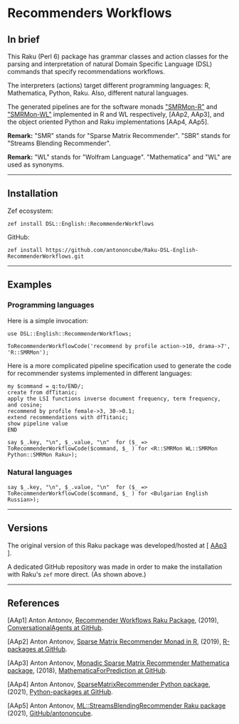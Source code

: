 # Recommenders Workflows 

## In brief

This Raku (Perl 6) package has grammar classes and action classes for the parsing and
interpretation of natural Domain Specific Language (DSL) commands that specify recommendations workflows.

The interpreters (actions) target different programming languages: R, Mathematica, Python, Raku.
Also, different natural languages.

The generated pipelines are for the software monads
["SMRMon-R"](https://github.com/antononcube/R-packages/tree/master/SMRMon-R) and
["SMRMon-WL"](https://github.com/antononcube/MathematicaForPrediction/blob/master/MonadicProgramming/MonadicLatentSemanticAnalysis.m)
implemented in R and WL respectively, [AAp2, AAp3], and the object oriented Python and Raku implementations [AAp4, AAp5].

**Remark:** "SMR" stands for "Sparse Matrix Recommender". "SBR" stands for "Streams Blending Recommender".

**Remark:** "WL" stands for "Wolfram Language". "Mathematica" and "WL" are used as synonyms.

------------

## Installation

Zef ecosystem:

```shell
zef install DSL::English::RecommenderWorkflows
```

GitHub:

```shell
zef install https://github.com/antononcube/Raku-DSL-English-RecommenderWorkflows.git
```

------------

## Examples

### Programming languages

Here is a simple invocation:

```perl6
use DSL::English::RecommenderWorkflows;

ToRecommenderWorkflowCode('recommend by profile action->10, drama->7', 'R::SMRMon');
``` 

Here is a more complicated pipeline specification used to generate the code
for recommender systems implemented in different languages:

```perl6
my $command = q:to/END/;
create from dfTitanic; 
apply the LSI functions inverse document frequency, term frequency, and cosine;
recommend by profile female->3, 30->0.1; 
extend recommendations with dfTitanic; 
show pipeline value
END

say $_.key, "\n", $_.value, "\n"  for ($_ => ToRecommenderWorkflowCode($command, $_ ) for <R::SMRMon WL::SMRMon Python::SMRMon Raku>);
```

### Natural languages

```perl6
say $_.key, "\n", $_.value, "\n"  for ($_ => ToRecommenderWorkflowCode($command, $_ ) for <Bulgarian English Russian>);
```

------------

## Versions

The original version of this Raku package was developed/hosted at 
[ [AAp3](https://github.com/antononcube/ConversationalAgents/tree/master/Packages/Perl6/RecommenderWorkflows) ].

A dedicated GitHub repository was made in order to make the installation with Raku's `zef` more direct. 
(As shown above.)

------------

## References

[AAp1] Anton Antonov,
[Recommender Workflows Raku Package](https://github.com/antononcube/ConversationalAgents/tree/master/Packages/Perl6/RecommenderWorkflows),
(2019),
[ConversationalAgents at GitHub](https://github.com/antononcube/ConversationalAgents).

[AAp2] Anton Antonov,
[Sparse Matrix Recommender Monad in R](https://github.com/antononcube/R-packages/tree/master/SMRMon-R),
(2019),
[R-packages at GitHub](https://github.com/antononcube/R-packages).

[AAp3] Anton Antonov,
[Monadic Sparse Matrix Recommender Mathematica package](https://github.com/antononcube/MathematicaForPrediction/blob/master/MonadicProgramming/MonadicSparseMatrixRecommender.m),
(2018),
[MathematicaForPrediction at GitHub](https://github.com/antononcube/MathematicaForPrediction).

[AAp4] Anton Antonov,
[SparseMatrixRecommender Python package](https://github.com/antononcube/Python-packages/tree/main/SparseMatrixRecommender),
(2021),
[Python-packages at GitHub](https://github.com/antononcube/Python-packages).

[AAp5] Anton Antonov,
[ML::StreamsBlendingRecommender Raku package](https://github.com/antononcube/Raku-ML-StreamsBlendingRecommender)
(2021),
[GitHub/antononcube](https://github.com/antononcube).

